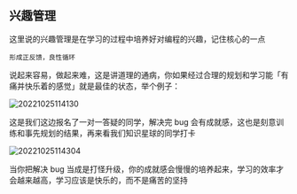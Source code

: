 ## 兴趣管理

这里说的兴趣管理是在学习的过程中培养好对编程的兴趣，记住核心的一点

```
形成正反馈，良性循环
```

说起来容易，做起来难，这是讲道理的通病，你如果经过合理的规划和学习能「有痛并快乐着的感觉」就是最佳的状态，举个例子：

![20221025114130](https://nodeing-com-1252923609.cos.ap-chengdu.myqcloud.com//document20221025114130.png)

这是我们这边报名了一对一答疑的同学，解决完 bug 会有成就感，这也是刻意训练和事先规划的结果，再来看我们知识星球的同学打卡

![20221025114304](https://nodeing-com-1252923609.cos.ap-chengdu.myqcloud.com//document20221025114304.png)

当你把解决 bug 当成是打怪升级，你的成就感会慢慢的培养起来，学习的效率才会越来越高，学习应该是快乐的，而不是痛苦的坚持
